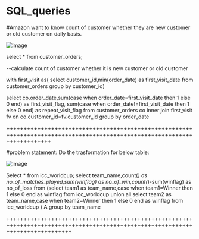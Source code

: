 # SQL_queries

#Amazon want to know count of customer whether they are new customer or old customer on daily basis.

![image](https://user-images.githubusercontent.com/71668492/233616914-37ecec5a-9ab0-44f1-926f-42dbfc51a8aa.png)


select * from customer_orders;

--calculate count of customer whether it is  new customer or old customer

with first_visit as(
select customer_id,min(order_date) as first_visit_date
from customer_orders
group by customer_id)

select co.order_date,sum(case when order_date=first_visit_date then 1 else 0 end) as first_visit_flag,
sum(case when order_date!=first_visit_date then 1 else 0 end) as repeat_visit_flag
from customer_orders co
inner join first_visit fv on co.customer_id=fv.customer_id
group by order_date


+++++++++++++++++++++++++++++++++++++++++++++++++++++++++++++++++++++++++++++++++++++++++++++++++++++++++++++++++++++++++

#problem statement: Do the trasformation for below table:

![image](https://user-images.githubusercontent.com/71668492/233618548-a5520c22-ee0b-45b5-9fda-79d5bba12e50.png)

Select * from icc_worldcup;
select team_name,count(*) as no_of_matches_played,sum(winflag) as no_of_win,count(*)-sum(winflag) as no_of_loss
from
(select team1 as team_name,case when team1=Winner then 1 else 0 end as winflag 
from icc_worldcup
union all
select team2 as team_name,case when team2=Winner then 1 else 0 end as winflag 
from icc_worldcup
) A
group by team_name


+++++++++++++++++++++++++++++++++++++++++++++++++++++++++++++++++++++++++++++++++++++++++++++++++++++++++++++++++++++++++++++++
